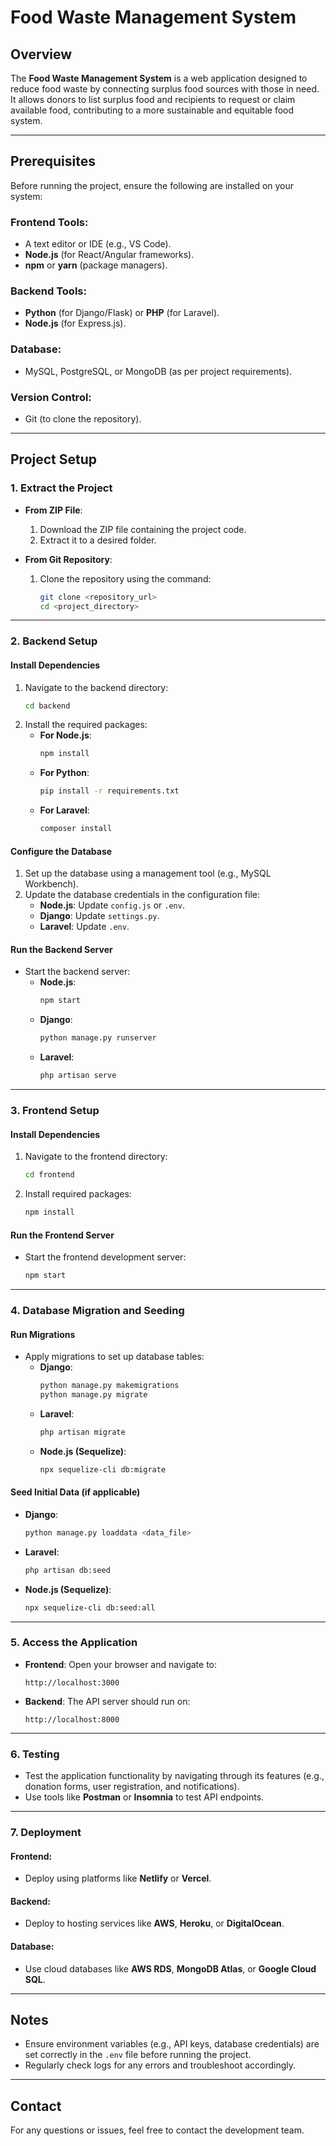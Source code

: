 # Food Waste Management System

## Overview
The **Food Waste Management System** is a web application designed to reduce food waste by connecting surplus food sources with those in need. It allows donors to list surplus food and recipients to request or claim available food, contributing to a more sustainable and equitable food system.

---

## Prerequisites
Before running the project, ensure the following are installed on your system:

### Frontend Tools:
- A text editor or IDE (e.g., VS Code).
- **Node.js** (for React/Angular frameworks).
- **npm** or **yarn** (package managers).

### Backend Tools:
- **Python** (for Django/Flask) or **PHP** (for Laravel).
- **Node.js** (for Express.js).

### Database:
- MySQL, PostgreSQL, or MongoDB (as per project requirements).

### Version Control:
- Git (to clone the repository).

---

## Project Setup

### 1. Extract the Project
- **From ZIP File**:
  1. Download the ZIP file containing the project code.
  2. Extract it to a desired folder.

- **From Git Repository**:
  1. Clone the repository using the command:
     ```bash
     git clone <repository_url>
     cd <project_directory>
     ```

---

### 2. Backend Setup

#### Install Dependencies
1. Navigate to the backend directory:
   ```bash
   cd backend
   ```
2. Install the required packages:
   - **For Node.js**:
     ```bash
     npm install
     ```
   - **For Python**:
     ```bash
     pip install -r requirements.txt
     ```
   - **For Laravel**:
     ```bash
     composer install
     ```

#### Configure the Database
1. Set up the database using a management tool (e.g., MySQL Workbench).
2. Update the database credentials in the configuration file:
   - **Node.js**: Update `config.js` or `.env`.
   - **Django**: Update `settings.py`.
   - **Laravel**: Update `.env`.

#### Run the Backend Server
- Start the backend server:
  - **Node.js**:
    ```bash
    npm start
    ```
  - **Django**:
    ```bash
    python manage.py runserver
    ```
  - **Laravel**:
    ```bash
    php artisan serve
    ```

---

### 3. Frontend Setup

#### Install Dependencies
1. Navigate to the frontend directory:
   ```bash
   cd frontend
   ```
2. Install required packages:
   ```bash
   npm install
   ```

#### Run the Frontend Server
- Start the frontend development server:
  ```bash
  npm start
  ```

---

### 4. Database Migration and Seeding

#### Run Migrations
- Apply migrations to set up database tables:
  - **Django**:
    ```bash
    python manage.py makemigrations
    python manage.py migrate
    ```
  - **Laravel**:
    ```bash
    php artisan migrate
    ```
  - **Node.js (Sequelize)**:
    ```bash
    npx sequelize-cli db:migrate
    ```

#### Seed Initial Data (if applicable)
- **Django**:
  ```bash
  python manage.py loaddata <data_file>
  ```
- **Laravel**:
  ```bash
  php artisan db:seed
  ```
- **Node.js (Sequelize)**:
  ```bash
  npx sequelize-cli db:seed:all
  ```

---

### 5. Access the Application
- **Frontend**:
  Open your browser and navigate to:
  ```
  http://localhost:3000
  ```

- **Backend**:
  The API server should run on:
  ```
  http://localhost:8000
  ```

---

### 6. Testing
- Test the application functionality by navigating through its features (e.g., donation forms, user registration, and notifications).
- Use tools like **Postman** or **Insomnia** to test API endpoints.

---

### 7. Deployment

#### Frontend:
- Deploy using platforms like **Netlify** or **Vercel**.

#### Backend:
- Deploy to hosting services like **AWS**, **Heroku**, or **DigitalOcean**.

#### Database:
- Use cloud databases like **AWS RDS**, **MongoDB Atlas**, or **Google Cloud SQL**.

---

## Notes
- Ensure environment variables (e.g., API keys, database credentials) are set correctly in the `.env` file before running the project.
- Regularly check logs for any errors and troubleshoot accordingly.

---

## Contact
For any questions or issues, feel free to contact the development team.
